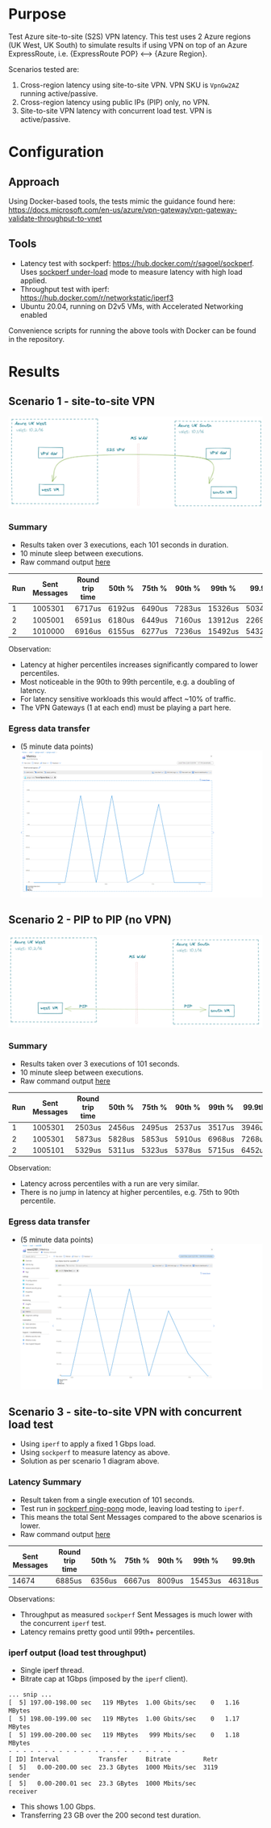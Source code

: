 # Purpose
Test Azure site-to-site (S2S) VPN latency.  This test uses 2 Azure regions (UK West, UK South) to simulate results if using VPN on top of an Azure ExpressRoute, i.e. {ExpressRoute POP} <--> {Azure Region}.

Scenarios tested are:
1. Cross-region latency using site-to-site VPN.  VPN SKU is `VpnGw2AZ` running active/passive.
2. Cross-region latency using public IPs (PIP) only, no VPN.
3. Site-to-site VPN latency with concurrent load test.  VPN is active/passive.

# Configuration

## Approach
Using Docker-based tools, the tests mimic the guidance found here: https://docs.microsoft.com/en-us/azure/vpn-gateway/vpn-gateway-validate-throughput-to-vnet

## Tools
- Latency test with sockperf: https://hub.docker.com/r/sagoel/sockperf.  Uses [sockperf under-load](https://www.systutorials.com/docs/linux/man/3-sockperf/#lbAH) mode to measure latency with high load applied.
- Throughput test with iperf: https://hub.docker.com/r/networkstatic/iperf3
- Ubuntu 20.04, running on D2v5 VMs, with Accelerated Networking enabled

Convenience scripts for running the above tools with Docker can be found in the repository.

# Results

## Scenario 1 - site-to-site VPN
![S2S](/images/s2s.png)

### Summary
- Results taken over 3 executions, each 101 seconds in duration.
- 10 minute sleep between executions.
- Raw command output [here](/results/tools-output/sockperf-results-private.txt)

| Run | Sent Messages | Round trip time | 50th % | 75th % | 90th % |  99th % | 99.9th |
|--------------|--------------|-----------|-----------|-----------|-----------|-----------|-----------|
| 1 | 1005301 | 6717us | 6192us | 6490us | 7283us | 15326us | 50342us |
| 2 | 1005001 | 6591us | 6180us | 6449us | 7160us | 13912us | 22695us |
| 2 | 1010000 | 6916us | 6155us | 6277us | 7236us | 15492us | 54320us |

Observation:
- Latency at higher percentiles increases significantly compared to lower percentiles.
- Most noticeable in the 90th to 99th percentile, e.g. a doubling of latency.
- For latency sensitive workloads this would affect ~10% of traffic.
- The VPN Gateways (1 at each end) must be playing a part here.

### Egress data transfer
- (5 minute data points)
![S2S data transfer](/results/images/sockperf-results-private.png)


## Scenario 2 - PIP to PIP (no VPN)
![PIP-no-VPN](/images/pip.png)

### Summary
- Results taken over 3 executions of 101 seconds.
- 10 minute sleep between executions.
- Raw command output [here](/results/tools-output/sockperf-results-public.txt)

| Run | Sent Messages | Round trip time | 50th % | 75th % | 90th % |  99th % | 99.9th |
|--------------|--------------|-----------|-----------|-----------|-----------|-----------|-----------|
| 1 | 1005301 | 2503us | 2456us | 2495us | 2537us | 3517us | 3946us |
| 2 | 1005301 | 5873us | 5828us | 5853us | 5910us | 6968us | 7268us |
| 2 | 1005101 | 5329us | 5311us | 5323us | 5378us | 5715us | 6452us |

Observation:
- Latency across percentiles with a run are very similar.
- There is no jump in latency at higher percentiles, e.g. 75th to 90th percentile.

### Egress data transfer
- (5 minute data points)
![S2S data transfer](/results/images/sockperf-results-public.png)


## Scenario 3 - site-to-site VPN with concurrent load test
- Using `iperf` to apply a fixed 1 Gbps load.
- Using `sockperf` to measure latency as above.
- Solution as per scenario 1 diagram above.

### Latency Summary
- Result taken from a single execution of 101 seconds.
- Test run in [sockperf ping-pong](https://www.systutorials.com/docs/linux/man/3-sockperf/#lbAH) mode, leaving load testing to `iperf`.
- This means the total Sent Messages compared to the above scenarios is lower.
- Raw command output [here](/results/tools-output/concurrent-results.txt)

Sent Messages | Round trip time | 50th % | 75th % | 90th % |  99th % | 99.9th |
|--------------|-----------|-----------|-----------|-----------|-----------|-----------|
| 14674 | 6885us | 6356us | 6667us | 8009us | 15453us | 46318us |

Observations:
- Throughput as measured `sockperf` Sent Messages is much lower with the concurrent `iperf` test.
- Latency remains pretty good until 99th+ percentiles.

### iperf output (load test throughput)
- Single iperf thread.
- Bitrate cap at 1Gbps (imposed by the `iperf` client).
```
... snip ...
[  5] 197.00-198.00 sec   119 MBytes  1.00 Gbits/sec    0   1.16 MBytes
[  5] 198.00-199.00 sec   119 MBytes  1.00 Gbits/sec    0   1.17 MBytes
[  5] 199.00-200.00 sec   119 MBytes   999 Mbits/sec    0   1.18 MBytes
- - - - - - - - - - - - - - - - - - - - - - - - -
[ ID] Interval           Transfer     Bitrate         Retr
[  5]   0.00-200.00 sec  23.3 GBytes  1000 Mbits/sec  3119             sender
[  5]   0.00-200.01 sec  23.3 GBytes  1000 Mbits/sec                  receiver
```

- This shows 1.00 Gbps.
- Transferring 23 GB over the 200 second test duration.
